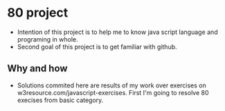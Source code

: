 # 80 project
* Intention of this project is to help me to know java script language and programing in whole.
* Second goal of this project is to get familiar with github.
## Why and how
* Solutions commited here are results of my work over exercises on w3resource.com/javascript-exercises.
  First I'm going to resolve 80 execises from basic category.

